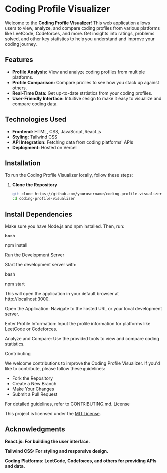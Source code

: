 # Coding Profile Visualizer

Welcome to the **Coding Profile Visualizer**! This web application allows users to view, analyze, and compare coding profiles from various platforms like LeetCode, Codeforces, and more. Get insights into ratings, problems solved, and other key statistics to help you understand and improve your coding journey.

## Features

- **Profile Analysis:** View and analyze coding profiles from multiple platforms.
- **Profile Comparison:** Compare profiles to see how you stack up against others.
- **Real-Time Data:** Get up-to-date statistics from your coding profiles.
- **User-Friendly Interface:** Intuitive design to make it easy to visualize and compare coding data.

## Technologies Used

- **Frontend:** HTML, CSS, JavaScript, React.js
- **Styling:** Tailwind CSS
- **API Integration:** Fetching data from coding platforms' APIs
- **Deployment:** Hosted on Vercel

## Installation

To run the Coding Profile Visualizer locally, follow these steps:

1. **Clone the Repository**

   ```bash
   git clone https://github.com/yourusername/coding-profile-visualizer.git
   cd coding-profile-visualizer
   ```

## Install Dependencies

Make sure you have Node.js and npm installed. Then, run:

bash

npm install

Run the Development Server

Start the development server with:

bash

 npm start

 This will open the application in your default browser at http://localhost:3000.

 Open the Application: Navigate to the hosted URL or your local development server.

 Enter Profile Information: Input the profile information for platforms like LeetCode or Codeforces.

 Analyze and Compare: Use the provided tools to view and compare coding statistics.

 Contributing

<p>We welcome contributions to improve the Coding Profile Visualizer. If you'd like to contribute, please follow these guidelines: </p>

<ul>
  <li>  Fork the Repository</li>
  <li>  Create a New Branch</li>
  <li>  Make Your Changes</li>
  <li>  Submit a Pull Request</li>
</ul>
For detailed guidelines, refer to CONTRIBUTING.md.
License

This project is licensed under the <a href="https://opensource.org/license/mit"> MIT License</a>.

## Acknowledgments

<b> React.js: For building the user interface.</b>

<b> Tailwind CSS: For styling and responsive design.</b>

<b> Coding Platforms: LeetCode, Codeforces, and others for providing APIs and data.</b>
